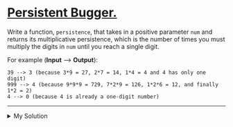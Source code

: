 # [Persistent Bugger.](https://www.codewars.com/kata/55bf01e5a717a0d57e0000ec)

Write a function, `persistence`, that takes in a positive parameter `num` and returns its multiplicative persistence, which is the number of times you must multiply the digits in `num` until you reach a single digit.

For example (**Input** --> **Output**):

```
39 --> 3 (because 3*9 = 27, 2*7 = 14, 1*4 = 4 and 4 has only one digit)
999 --> 4 (because 9*9*9 = 729, 7*2*9 = 126, 1*2*6 = 12, and finally 1*2 = 2)
4 --> 0 (because 4 is already a one-digit number)
```

---

<details><summary>My Solution</summary>

```js
function persistence(num, count = 0) {
  // Check if num is less than 10, if so, return the count
  if (num < 10) return count

  // Convert num to string, split it into an array of digits, and reduce it by multiplying each digit
  const newNum = num
    .toString()
    .split('')
    .reduce((acc, cur) => (acc = acc * cur), 1)

  // Increment the count
  count++

  // Recursively call persistence with the newNum and updated count
  return persistence(newNum, count)
}
```

</details>
